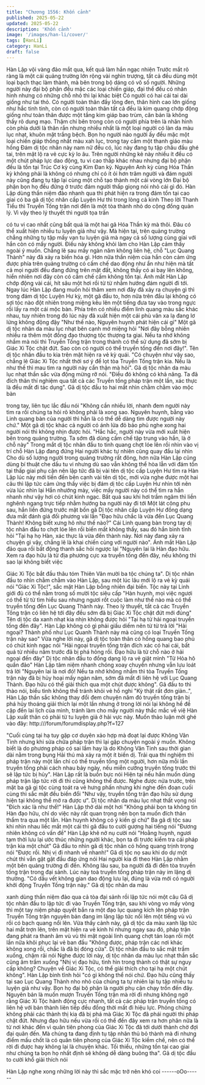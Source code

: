 ```yaml
---
title: "Chương 1556: Khốn cảnh"
published: 2025-05-22
updated: 2025-05-22
description: 'Khốn cảnh'
image: '/images/han-li/cover/'
tags: [HanLi]
category: HanLi
draft: false
---
```


Hàn Lập vội vàng đảo mắt qua, kết quả làm hắn ngạc nhiên
Trước mắt rõ ràng là một cái quảng trường lớn rộng vài nghìn
trượng, tất cả đều dùng một loại bạch thạc làm thành, mà bên
trong bộ dáng có vô số người. Những người này đại bộ phận đều
mặc các loại chiến giáp, đại thể đều có nhân hình nhưng có
những chỗ nhỏ thì lại khác biệt
Có người có hai cái tai dài giống như tai thỏ. Có người toàn thân
đầy lông đen, thân hình cao lớn giống như hắc tinh tinh, còn có
người toàn thân tất cả đều là kim quang chớp động giống như
toàn thân được một tầng kim giáp bao trùm, căn bản là không
thấy rõ dung mạo. Thậm chí bên trong còn có người phía trên là
nhân hình còn phía dưới là thân rắn nhưng nhiều nhất là một loại
người có làn da màu lục nhạt, khuôn mặt trắng bệch. Bọn họ
người nào người ấy đều mặc một loại chiến giáp thống nhất màu
xah lục, trong tay cầm một thanh giáo màu hồng
Đám dị tộc nhân này nam nữ đều có, lúc này đang tụ tập châu
đầu ghé tai, trên mặt lộ ra vẻ cực kỳ lo âu. Trên người những kẻ
này nhiều ít đều có một chút pháp lực dao động, tu vi cao thấp
khác nhau nhưng đại bộ phận đều là tồn tại Trúc Cơ kỳ cùng Kim
Đan kỳ. Nguyên Anh kỳ cùng Hóa Thần kỳ không phải là không
có nhưng chỉ có ít ỏi hơn trăm người và đám người này cũng
đang tụ tập lại cùng một chỗ tạo thành một cái vòng lớn
Đại bộ phận bọn họ đều đứng ở trước đám người thấp giọng nói
nhỏ cái gì đó. Hàn Lập dùng thần niệm đảo nhanh qua thì phát
hiện ra trong đám tồn tại cao giai có ba gã dị tộc nhân cấp Luyện
Hư thì trong lòng cả kinh
Theo lời Thanh Tiểu thì Truyền Tống trận nơi đến là một tòa thành
nhỏ do cộng đồng quản lý. Vì vậy theo lý thuyết thì người tọa trấn

có tu vi cao nhất cũng bất quá là một hai gã Hóa Thần kỳ mà thôi.
Đâu có thể xuất hiện nhiều tu luyện giả như vậy.
Mà hiện tại, trên quảng trường chẳng những tụ tập mấy vạn tu
luyện giả mà ngay cả số lượng cùng giai với hắn còn có mấy
người. Điều này không khỏi làm cho Hàn Lập cảm thấy ngoài ý
muốn. Chẳng lẽ sau mấy ngàn năm không liên hệ, chỗ "Lục
Quang Thành" này đã xảy ra biến hóa gì.
Hơn nữa thần niệm của hắn còn cảm ứng được phía trên quảng
trường có cấm chế dao động như ẩn như hiện mà tất cả mọi
người đều đang đứng trên mặt đất, không thấy có ai bay lên
không, hiển nhiên nơi đây còn có cấm chế cấm không tồn tại.
Ánh mắt Hàn Lập chớp động vài cái, hít sâu một hơi rồi từ từ
nhằm hướng đám người đi tới. Ngay lúc Hàn Lập đang muốn hỏi
thăm xem nơi đây đã xảy ra chuyện gì thì trong đám dị tộc Luyện
Hư kỳ, một gã đầu to, hơn nữa trên đầu lại không có sợi tóc nào
đột nhiên trong miệng kêu lên một tiếng đưa tay vào trong ngực
rồi lấy ra một cái mộc bàn. Phía trên có nhiều điểm linh quang
màu sắc khác nhau, tuy nhiên trong đó lúc này đã xuất hiện một
cái phù văn xa lạ đang lơ lửng không động đậy
"Như thế nào, Nguyên huynh phát hiện cái gì" Một gã dị tộc nhân
da màu lục nhạt bên cạnh mở miệng hỏi
"Nơi đây bỗng nhiên nhiều ra thêm một đồng đạo thượng tộc
thượng ta giai. Nếu ta nhớ không nhầm mà nói thì Truyền Tống
trận trong thành có thể sử dụng đã sớm bị Giác Xi Tộc chặt đứt.
Sao còn có người có thể truyền tống đến nơi đây!". Tên dị tộc
nhân đầu to kia trên mặt hiện ra vẻ kỳ quái.
"Có chuyện như vậy sao, chẳng lẽ Giác Xi Tộc nhất thời sơ ý để
lọt tòa Truyền Tống trận kia. Nếu là như thế thì mau tìm ra người
này cẩn thận mà hỏi". Gã dị tộc nhân da màu lục nhạt thần sắc
vừa động mừng rỡ nói.
"Điều đó không có khả năng. Ta đã đích thân thí nghiệm qua tất
cả các Truyền tống pháp trận một lần, xác thực là đều mất đi tác
dụng". Gã dị tộc đầu to hai mắt nhìn chằm chằm vào mộc bàn

trong tay, liên tục lắc đầu nói
"Không cần nhiều lời, nhanh đem người này tìm ra rồi chúng ta
hỏi rõ không phải là xong sao. Nguyên huynh, bằng vào Linh
quang bàn của người thì hẳn là có thể dễ dàng tìm được người
này chứ." Một gã dị tộc khác cả người có ánh lửa đỏ bảo phủ
nghe xong hai người nói thì không nhịn được hỏi. "Hắc hắc, người
này vừa mới xuất hiện bên trong quảng trường. Ta sớm đã dùng
cấm chế tập trung vào hắn, là ở chỗ này" Trong mắt dị tộc nhân
đầu to tinh quang chợt lóe lên rồi nhìn vào vị trí chỗ Hàn Lập đang
đứng
Hai người khác tự nhiên cũng quay đầu lại nhìn
Cho dù số lượng người trong quảng trường rất đông, hơn nữa
Hàn Lập cũng dùng bí thuật che dấu tu vi nhưng dù sao vẫn
không thể hòa lẫn với đám tồn tại thấp giai phụ cận nên lập tức
đã bị vài tên dị tộc cấp Luyện Hư tìm ra
Hàn Lập lúc này mới tiến đến bên cạnh vài tên dị tộc, mới vừa
nghe được một hai câu thì lập tức cảm ứng thấy việc bị đám dị
tôc cấp Luyện Hư nhìn tới nên vừa lúc nhìn lại
Hắn nhướng mày, việc mấy người này có thể tìm ra hắn nhanh
như vậy hơi có chút kinh ngạc. Bất quá sau khi hơi trầm ngâm thì
liền nghênh ngang trực tiếp nhằm hướng ba người này đi tới
Một lát công phu sau, hắn liền đứng trước mặt bốn gã Dị tộc nhân
cấp Luyện Hư đồng dạng đưa mắt đánh giá đối phương vài lần
"Đạo hữu chắc là vừa đến Lục Quang Thành! Không biết xưng hô
như thế nào?" Cái Linh quang bàn trong tay dị tộc nhân đầu to
chợt lóe lên rồi biến mất không thấy, sau đó hắn bình tĩnh hỏi
"Tại hạ họ Hàn, xác thực là vừa đến thành này. Nơi này đang xảy
ra chuyện gì vậy, chẳng lẽ là khai chiến cùng với người nào". Ánh
mắt Hàn Lập đảo qua rồi bất động thanh sắc hỏi ngược lại
"Nguyên lai là Hàn đạo hữu. Xem ra đạo hữu là từ địa phương
cực xa truyền tống đến đây, nếu không thì sao lại không biết việc

Giác Xi Tộc bắt đầu thâu tóm Thiên Vân mười ba tộc chúng ta". Dị
tộc nhân đầu to nhìn chằm chằm vào Hàn Lập, sau một lúc lâu
mới lộ ra vẻ kỳ quái nói
"Giác Xi Tộc!", sắc mặt Hàn Lập bỗng nhiên đại biến. Tộc này tại
Linh giới đủ có thể nằm trong số mười tộc siêu cấp
"Hàn huynh, mọi việc ngươi có thể từ từ tìm hiểu sau nhưng ngươi
rốt cuộc làm như thế nào mà có thể truyền tống đến Lục Quang
Thành này. Theo lý thuyết, tất cả các Truyền Tống trận có liên hệ
tới đây đều sớm đã bị Giác Xi Tộc chặt đứt mới đúng" Tên dị tộc
da xanh nhạt kia nhịn không được hỏi
"Tại hạ từ hải ngoại truyền tống đến đây". Hàn Lập không có gì
phải giấu diếm nên từ từ trả lời
"Hải ngoại? Thành phố như Lục Quanh Thành này mà cũng có
loại Truyền Tống trận này sao" Vừa nghe lời này, gã dị tộc toàn
thân có hồng quang bao phủ có chút kinh ngạc nói
"Hải ngoại truyền tống trận đích xác có hai cái, bất quá từ nhiều
năm trước đã bị phá hỏng rồi. Đạo hữu là từ chỗ nào ở hải ngoại
đến đây" Dị tộc nhân đầu to đồng dạng lộ ra vẻ giật mình
"Tử Hỏa hô quần đảo" Hàn Lập tâm niệm nhanh chóng xoay
chuyển nhưng vẫn lưu loát trả lời
"Nguyên lai là nơi đó! Nếu ta nhớ không nhầm thì tòa Truyền
Tống trận này đã bị hủy hoại mấy ngàn năm, sớm đã mất đi liên
hệ với Lục Quang Thành. Đạo hữu có thể giải thích qua một chút
được không". Gã đầu to thì thào nói, biểu tình không thể tránh
khỏi vẻ hồ nghi
"Kỳ thật rất đơn giản..", Hàn Lập thần sắc không thay đổi đem
chuyện năm đó truyền tống trận bị phá hủy thoáng giải thích lại
một lần nhưng ở trong lời nói lại không hề đề cập đến lai lịch của
mình, tránh làm cho mấy người này thắc mắc về việ Hàn Lập xuất
thân có phải từ tu luyện giả ở hải vực này. Muốn thảo luận mời
ghé vào đây: http:///forum/forumdisplay.php?f=127

"Cuối cùng tại hạ tuy gặp cơ duyên xảo hợp mà đoạt lại được
Không Vân Tinh nhưng khi sửa chữa pháp trận thì lại gặp chuyện
ngoài ý muốn. Không biết là do phương pháp có sai lầm hay là do
Không Vân Tinh sau thời gian dài nằm trong bụng Hải thú mà xảy
ra một ít biến dị. Trải qua thí nghiệm thì pháp trận này một lần chỉ
có thể truyền tống một người, hơn nữa mỗi lần truyền tống phải
cách nhau bảy ngày, nếu miễn cưỡng truyền tống trước thì sẽ lập
tức bị hủy". Hàn Lập rất là buồn bực nói
Hiện tại nếu hắn muốn dùng pháp trận lập tức rời đi thì cũng
không thể được. Nghe được nửa trước, trên mặt ba gã gị tộc
cùng toát ra vẻ hưng phấn nhưng khi nghe đến đoạn cuối cùng thì
sắc mặt đều biến đổi
"Như vậy, truyền tống trận đạo hữu sử dụng hiện tại không thể mở
ra được ư". Dị tộc nhân da màu lục nhạt thất vọng nói
"Đích xác là như thế!" Hàn Lập thở dài một hơi
"Không phải bọn ta không tin Hàn đạo hữu, chỉ do việc này rất
quan trọng nên bọn ta muốn đích thân thẩm tra qua một lần. Hàn
huynh không có ý kiến gì chứ" Ba gã dị tộc sau khi nhìn nhau liếc
mắt một cái thì gã đầu to cười gượng hai tiếng nói
"Đương nhiên không có vấn đề" Hàn Lập khẽ nở nụ cười nói
"Hoằng huynh, ngươi tạm thời lưu lại ước thúc những người khác,
bọn ta đi trước kiểm tra cái pháp trận kia một chút" Gã đầu to nhìn
gã dị tộc nhân có hồng quang trịnh trọng nói
"Được rồi. Nhị vị đi nhanh về nhanh!" Gã dị tộc nọ sau khi do dự
một chút thì vẫn gật gật đầu đáp ứng nói
Hai người kia đi theo Hàn Lập nhằm một bên quảng trường đi
đến. Không lâu sau, ba người đã đi đến tòa truyền tống trận trong
đại sảnh. Lúc này toà truyền tống pháp trận này im lặng dị
thường.
"Có dấu vết không gian dao động lưu lại, đúng là vừa mới có
người khởi động Truyền Tống trận này." Gã dị tộc nhân da màu

xanh dùng thần niệm đảo qua cả tòa đại sảnh rồi lập tức nói một
câu
Gã dị tộc nhân đầu to lập tức đi vào Truyền Tống trận, sau khi
vòng vo mấy vòng thì một tay niệm pháp quyết bắn ra một đạo lục
quang kích lên pháp trận
Truyền Tống trận nguyên bản đang im lặng lập tức nổi lên một
tiếng vù vù rồi có bạch quang nổi lên. Vừa thấy cảnh này, gã dị
tộc da màu xanh lập tức hai mắt trợn lên, trên mặt hiện ra vẻ kinh
hỉ nhưng ngay sau đó, pháp trận đang phát ra thanh âm vù vù thì
mặt ngoài linh quang chợt tán loạn rồi một lần nữa khôi phục lại
vẻ ban đầu
"Không được, pháp trận các nơi khác không xong rồi, chắc là đã
bị đóng cửa". Dị tộc nhân đầu to sắc mặt trầm xuống, chậm rãi nói
Nghe được lời này, dị tộc nhân da màu lục nhạt thần sắc cũng âm
trầm xuống
"Nhị vị đạo hữu, tình hìn trong thành có thật sự nguy cấp không?
Chuyện về Giác Xi Tộc, có thể giải thích cho tại hạ một chút
không". Hàn Lập bình tĩnh hỏi
"có gì không thể nói chứ. Đạo hữu cũng thấy tại sao Lục Quang
Thành nho nhỏ của chúng ta tự nhiên lại tụ tập nhiều tu luyện giả
như vậy. Bọn họ đại bộ phận là người phụ cận chạy trốn đến đây.
Nguyên bản là muốn mượn Truyền Tống trận mà rời đi nhưng
không ngờ rằng Giác Xi Tộc hành động cực nhanh, tất cả các
pháp trận truyền tống có liên hệ với bản thành liên tiếp đều đồng
thời mất đi hiệu lực. Phỏng chừng không phải các thành thị kia đã
bị phá mà Giác Xi Tộc đã phái người thi pháp chặt đứt. Nhưng
đạo hữu nếu vừa rồi có thể đến đây xem ra hơn phân nữa là từ
nơi khác đến vì quân tiên phong của Giác Xi Tộc đã tới dưới
thành chờ đợi đại quân đến. Mà chúng ta đang định tụ tập nhân
thủ bỏ thành mà đi nhưng điểm mấu chốt là có quân tiên phong
của Giác Xi Tộc kiềm chế, nên có thể rời đi được hay không lại là
chuyện khác. Tối thiểu, những tồn tại cao giai như chúng ta bọn
họ nhất định sẽ không dễ dàng buông tha". Gã dị tộc đầu to cười
khổ giải thích nói

Hàn Lập nghe xong những lời này thì sắc mặc trở nên khó coi
------oOo------
